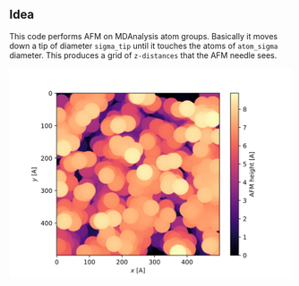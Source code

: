 ## Idea 
This code performs AFM on MDAnalysis atom groups.
Basically it moves down a tip of diameter `sigma_tip` until it touches the atoms of `atom_sigma` diameter.
This produces a grid of `z-distances` that the AFM needle sees.

![This is an example of the AFM Image.](./Example.png)
